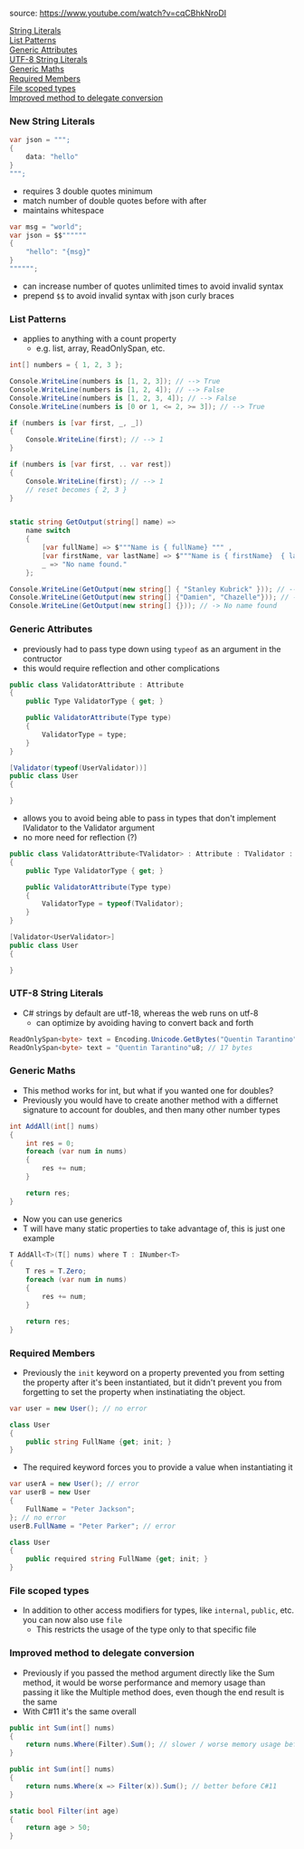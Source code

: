 source: https://www.youtube.com/watch?v=cqCBhkNroDI

[String Literals](#new-string-literals)  
[List Patterns](#list-patterns)  
[Generic Attributes](#generic-attributes)  
[UTF-8 String Literals](#utf-8-string-literals)  
[Generic Maths](#generic-maths)  
[Required Members](#required-members)  
[File scoped types](#file-scoped-types)  
[Improved method to delegate conversion](#improved-method-to-delegate-conversion)  

### **New String Literals**

```cs
var json = """;
{
    data: "hello"
}
""";
```
- requires 3 double quotes minimum
- match number of double quotes before with after
- maintains whitespace

```cs
var msg = "world";
var json = $$""""""
{
    "hello": "{msg}"
}
"""""";
```
- can increase number of quotes unlimited times to avoid invalid syntax
- prepend `$$` to avoid invalid syntax with json curly braces

### **List Patterns**

- applies to anything with a count property
    - e.g. list, array, ReadOnlySpan, etc.

```cs
int[] numbers = { 1, 2, 3 };

Console.WriteLine(numbers is [1, 2, 3]); // --> True
Console.WriteLine(numbers is [1, 2, 4]); // --> False
Console.WriteLine(numbers is [1, 2, 3, 4]); // --> False
Console.WriteLine(numbers is [0 or 1, <= 2, >= 3]); // --> True

if (numbers is [var first, _, _]) 
{
    Console.WriteLine(first); // --> 1
}

if (numbers is [var first, .. var rest])
{
    Console.WriteLine(first); // --> 1
    // reset becomes { 2, 3 }
}


static string GetOutput(string[] name) =>
    name switch
    {
        [var fullName] => $"""Name is { fullName} """ ,
        [var firstName, var lastName] => $"""Name is { firstName}  { lastName} """ ,
        _ => "No name found."
    };

Console.WriteLine(GetOutput(new string[] { "Stanley Kubrick" })); // --> Stanley Kubrick
Console.WriteLine(GetOutput(new string[] {"Damien", "Chazelle"})); // -> Damien Chazelle
Console.WriteLine(GetOutput(new string[] {})); // -> No name found

```

### **Generic Attributes**

- previously had to pass type down using `typeof` as an argument in the contructor
- this would require reflection and other complications
```cs
public class ValidatorAttribute : Attribute
{
    public Type ValidatorType { get; }

    public ValidatorAttribute(Type type)
    {
        ValidatorType = type;
    }
}
```
```cs
[Validator(typeof(UserValidator))]
public class User
{

}
```

- allows you to avoid being able to pass in types that don't implement IValidator to the Validator argument
- no more need for reflection (?)
```cs
public class ValidatorAttribute<TValidator> : Attribute : TValidator : IValidator
{
    public Type ValidatorType { get; }

    public ValidatorAttribute(Type type)
    {
        ValidatorType = typeof(TValidator);
    }
}
```
```cs
[Validator<UserValidator>]
public class User
{

}
```

### **UTF-8 String Literals**
- C# strings by default are utf-18, whereas the web runs on utf-8
    - can optimize by avoiding having to convert back and forth

```cs
ReadOnlySpan<byte> text = Encoding.Unicode.GetBytes("Quentin Tarantino"); // 34 bytes
ReadOnlySpan<byte> text = "Quentin Tarantino"u8; // 17 bytes
```

### **Generic Maths**

- This method works for int, but what if you wanted one for doubles?
- Previously you would have to create another method with a differnet signature to account for doubles, and then many other number types
```cs
int AddAll(int[] nums)
{
    int res = 0;
    foreach (var num in nums)
    {
        res += num;
    }

    return res;
}
```

- Now you can use generics
- T will have many static properties to take advantage of, this is just one example
```cs
T AddAll<T>(T[] nums) where T : INumber<T>
{
    T res = T.Zero;
    foreach (var num in nums)
    {
        res += num;
    }

    return res;
}
```

### **Required Members**
- Previously the `init` keyword on a property prevented you from setting the property after it's been instantiated, but it didn't prevent you from forgetting to set the property when instinatiating the object.
```cs
var user = new User(); // no error

class User 
{
    public string FullName {get; init; }
}
```

- The required keyword forces you to provide a value when instantiating it
```cs
var userA = new User(); // error
var userB = new User
{
    FullName = "Peter Jackson";
}; // no error
userB.FullName = "Peter Parker"; // error

class User 
{
    public required string FullName {get; init; }
}
```

### **File scoped types**
- In addition to other access modifiers for types, like `internal`, `public`, etc. you can now also use `file`
    - This restricts the usage of the type only to that specific file

### **Improved method to delegate conversion**

- Previously if you passed the method argument directly like the Sum method, it would be worse performance and memory usage than passing it like the Multiple method does, even though the end result is the same
- With C#11 it's the same overall
```cs
public int Sum(int[] nums)
{
    return nums.Where(Filter).Sum(); // slower / worse memory usage before C#11
}

public int Sum(int[] nums)
{
    return nums.Where(x => Filter(x)).Sum(); // better before C#11
}

static bool Filter(int age)
{
    return age > 50;
}
```